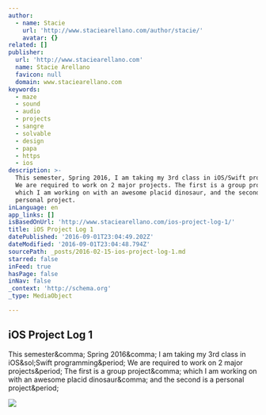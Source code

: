 ```yaml
---
author:
  - name: Stacie
    url: 'http://www.staciearellano.com/author/stacie/'
    avatar: {}
related: []
publisher:
  url: 'http://www.staciearellano.com'
  name: Stacie Arellano
  favicon: null
  domain: www.staciearellano.com
keywords:
  - maze
  - sound
  - audio
  - projects
  - sangre
  - solvable
  - design
  - papa
  - https
  - ios
description: >-
  This semester, Spring 2016, I am taking my 3rd class in iOS/Swift programming.
  We are required to work on 2 major projects. The first is a group project,
  which I am working on with an awesome placid dinosaur, and the second is a
  personal project.
inLanguage: en
app_links: []
isBasedOnUrl: 'http://www.staciearellano.com/ios-project-log-1/'
title: iOS Project Log 1
datePublished: '2016-09-01T23:04:49.202Z'
dateModified: '2016-09-01T23:04:48.794Z'
sourcePath: _posts/2016-02-15-ios-project-log-1.md
starred: false
inFeed: true
hasPage: false
inNav: false
_context: 'http://schema.org'
_type: MediaObject

---
```

<article style=""><h1>iOS Project Log 1</h1><p>This semester&amp;comma; Spring 2016&amp;comma; I am taking my 3rd class in iOS&amp;sol;Swift programming&amp;period; We are required to work on 2 major projects&amp;period; The first is a group project&amp;comma; which I am working on with an awesome placid dinosaur&amp;comma; and the second is a personal project&amp;period;</p><img src="http://www.staciearellano.com/wp-content/uploads/2015/09/Death_to_stock_photography_weekend_work-8-of-10.jpg" /></article>